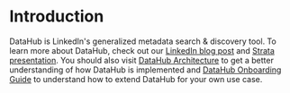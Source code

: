 # Introduction

DataHub is LinkedIn's generalized metadata search & discovery tool. To learn more about DataHub, check out our 
[LinkedIn blog post](https://engineering.linkedin.com/blog/2019/data-hub) and [Strata presentation](https://speakerdeck.com/shirshanka/the-evolution-of-metadata-linkedins-journey-strata-nyc-2019). You should also visit [DataHub Architecture](architecture/architecture.md) to get a better understanding of how DataHub is implemented and [DataHub Onboarding Guide](how/entity-onboarding.md) to understand how to extend DataHub for your own use case.
